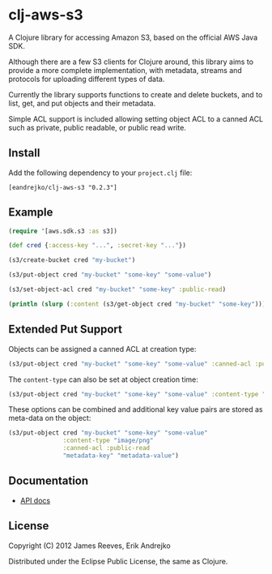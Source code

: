 # clj-aws-s3

A Clojure library for accessing Amazon S3, based on the official AWS
Java SDK.

Although there are a few S3 clients for Clojure around, this library
aims to provide a more complete implementation, with metadata, streams
and protocols for uploading different types of data.

Currently the library supports functions to create and delete buckets,
and to list, get, and put objects and their metadata.

Simple ACL support is included allowing setting object ACL to a canned ACL such as private, public readable, or public read write.

## Install

Add the following dependency to your `project.clj` file:

    [eandrejko/clj-aws-s3 "0.2.3"]

## Example

```clojure
(require '[aws.sdk.s3 :as s3])

(def cred {:access-key "...", :secret-key "..."})

(s3/create-bucket cred "my-bucket")

(s3/put-object cred "my-bucket" "some-key" "some-value")

(s3/set-object-acl cred "my-bucket" "some-key" :public-read)

(println (slurp (:content (s3/get-object cred "my-bucket" "some-key"))))
```

## Extended Put Support

Objects can be assigned a canned ACL at creation type:

```clojure
(s3/put-object cred "my-bucket" "some-key" "some-value" :canned-acl :public-read)
```

The `content-type` can also be set at object creation time:

```clojure
(s3/put-object cred "my-bucket" "some-key" "some-value" :content-type "image/png")
```

These options can be combined and additional key value pairs are stored as meta-data on the object:

```clojure
(s3/put-object cred "my-bucket" "some-key" "some-value" 
               :content-type "image/png"
               :canned-acl :public-read
               "metadata-key" "metadata-value")
```


## Documentation

* [API docs](http://eandrejko.github.com/clj-aws-s3/)

## License

Copyright (C) 2012 James Reeves, Erik Andrejko

Distributed under the Eclipse Public License, the same as Clojure.
